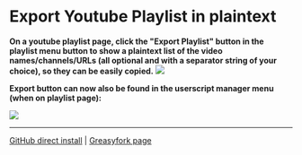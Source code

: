 <h1>Export Youtube Playlist in plaintext</h1>
<b>On a youtube playlist page, click the "Export Playlist" button in the playlist menu button to show a plaintext list of the video names/channels/URLs (all optional and with a separator string of your choice), so they can be easily copied.</b>

<img src="https://i.imgur.com/T5G1nnM.png">

<b>Export button can now also be found in the userscript manager menu (when on playlist page):</b>

<img src="https://i.imgur.com/RjfRiN0.png">

____
[GitHub direct install](https://github.com/OneNot/Userscripts/raw/main/Export%20Youtube%20Playlist%20in%20plaintext/index.user.js) | [Greasyfork page](https://greasyfork.org/en/scripts/383993-export-youtube-playlist-in-plaintext)
